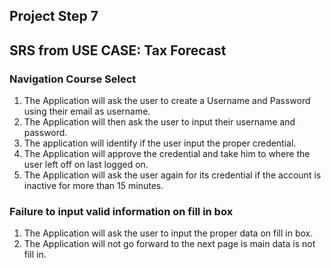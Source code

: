 ## Project Step 7
## SRS from USE CASE: Tax Forecast

### Navigation Course Select
1. The Application will ask the user to create a Username and Password using their email as username.
2. The Application will then ask the user to input their username and password.
3. The application will identify if the user input the proper credential.
4. The Application will approve the credential and take him to where the user left off on last logged on.
5. The Application will ask the user again for its credential if the account is inactive for more than 15 minutes.

### Failure to input valid information on fill in box
1. The Application will ask the user to input the proper data on fill in box.
2. The Application will not go forward to the next page is main data is not fill in. 
